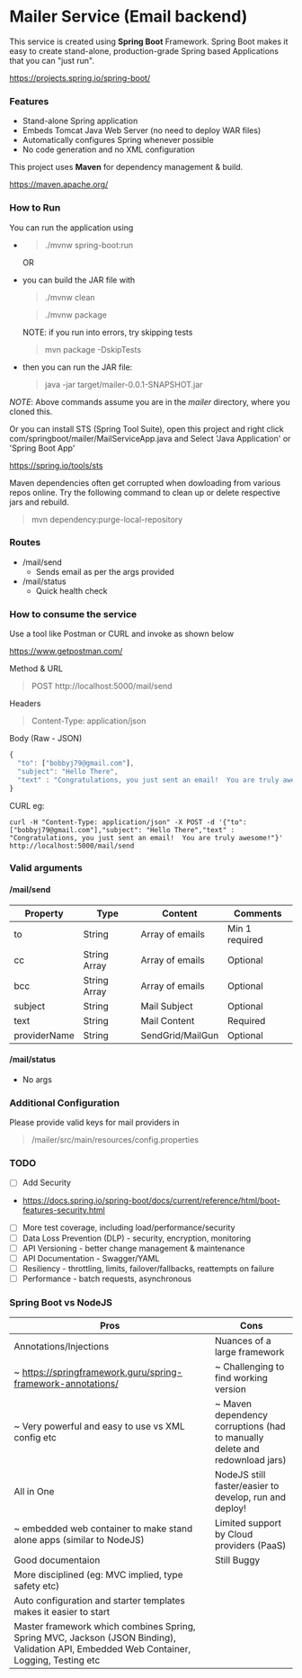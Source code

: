 # Mailer Service (Email backend)

This service is created using **Spring Boot** Framework. Spring Boot makes it easy to create stand-alone, production-grade Spring based Applications that you can "just run".

https://projects.spring.io/spring-boot/

### Features
* Stand-alone Spring application
* Embeds Tomcat Java Web Server (no need to deploy WAR files)
* Automatically configures Spring whenever possible
* No code generation and no XML configuration

This project uses **Maven** for dependency management & build. 

https://maven.apache.org/

### How to Run
You can run the application using 
* >./mvnw spring-boot:run 
  
  OR 
* you can build the JAR file with 
    >./mvnw clean 
    
    >./mvnw package 
    
    NOTE: if you run into errors, try skipping tests 
    >mvn package -DskipTests
* then you can run the JAR file:
    >java -jar target/mailer-0.0.1-SNAPSHOT.jar

*NOTE*: Above commands assume you are in the *mailer* directory, where you cloned this.

Or you can install STS (Spring Tool Suite), open this project and right click com/springboot/mailer/MailServiceApp.java and Select 'Java Application' or 'Spring Boot App'

https://spring.io/tools/sts

Maven dependencies often get corrupted when dowloading from various repos online. Try the following command to clean up or delete respective jars and rebuild.
> mvn dependency:purge-local-repository

### Routes
* /mail/send
  * Sends email as per the args provided
* /mail/status
  * Quick health check

### How to consume the service

Use a tool like Postman or CURL and invoke as shown below

https://www.getpostman.com/

Method & URL 
>POST http://localhost:5000/mail/send

Headers 
>Content-Type: application/json

Body (Raw - JSON) 
```javascript
{
  "to": ["bobbyj79@gmail.com"],
  "subject": "Hello There",
  "text" : "Congratulations, you just sent an email!  You are truly awesome!"
}
```

CURL eg:
```
curl -H "Content-Type: application/json" -X POST -d '{"to": ["bobbyj79@gmail.com"],"subject": "Hello There","text" : "Congratulations, you just sent an email!  You are truly awesome!"}' http://localhost:5000/mail/send
```



### Valid arguments
#### /mail/send

Property      | Type            | Content           | Comments
------------  | -------------   | -------------     | -------------
to            | String          | Array of emails   | Min 1 required
cc            | String Array    | Array of emails   | Optional
bcc           | String Array    | Array of emails   | Optional
subject       | String          | Mail Subject      | Optional
text          | String          | Mail Content      | Required
providerName  | String          | SendGrid/MailGun  | Optional

#### /mail/status
* No args

### Additional Configuration
Please provide valid keys for mail providers in 
>/mailer/src/main/resources/config.properties

### TODO
- [ ] Add Security 

 - https://docs.spring.io/spring-boot/docs/current/reference/html/boot-features-security.html

- [ ] More test coverage, including load/performance/security
- [ ] Data Loss Prevention (DLP) - security, encryption, monitoring
- [ ] API Versioning - better change management & maintenance
- [ ] API Documentation - Swagger/YAML
- [ ] Resiliency - throttling, limits, failover/fallbacks, reattempts on failure
- [ ] Performance - batch requests, asynchronous

### Spring Boot vs NodeJS
Pros                                                                    | Cons            
------------                                                            | -------------
Annotations/Injections                                                  | Nuances of a large framework
 ~ https://springframework.guru/spring-framework-annotations/           | ~ Challenging to find working version 
 ~ Very powerful and easy to use vs XML config etc                      | ~ Maven dependency corruptions (had to manually delete and redownload jars)
All in One                                                              | NodeJS still faster/easier to develop, run and deploy! 
 ~ embedded web container to make stand alone apps (similar to NodeJS)  | Limited support by Cloud providers (PaaS)
 Good documentaion                                                      | Still Buggy
More disciplined (eg: MVC implied, type safety etc)                     | 
Auto configuration and starter templates makes it easier to start       |
Master framework which combines  Spring, Spring MVC, Jackson (JSON Binding), Validation API, Embedded Web Container, Logging, Testing etc |
